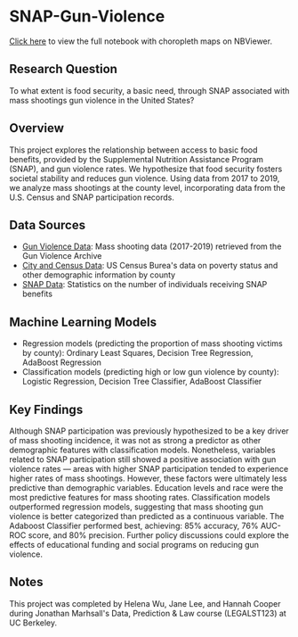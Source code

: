 # SNAP-Gun-Violence
[Click here](https://nbviewer.org/github/hmcooper1/SNAP-Gun-Violence-Predictor/blob/main/snap_gun_violence.ipynb) to view the full notebook with choropleth maps on NBViewer.
## Research Question
To what extent is food security, a basic need, through SNAP associated with mass shootings gun violence in the United States?
## Overview
This project explores the relationship between access to basic food benefits, provided by the Supplemental Nutrition Assistance Program (SNAP), and gun violence rates. We hypothesize that food security fosters societal stability and reduces gun violence. Using data from 2017 to 2019, we analyze mass shootings at the county level, incorporating data from the U.S. Census and SNAP participation records.
## Data Sources
- [Gun Violence Data](https://www.gunviolencearchive.org/reports/mass-shooting?year=2023): Mass shooting data (2017-2019) retrieved from  the Gun Violence Archive
- [City and Census Data](https://data.census.gov/table/ACSST1Y2016.S1701?q=percent%20of%20population%20below%20the%20poverty%20line%20by%20county&g=040XX00US06): US Census Burea's data on poverty status and other demographic information by county
- [SNAP Data](https://www.fns.usda.gov/pd/supplemental-nutrition-assistance-program-snap): Statistics on the number of individuals receiving SNAP benefits
## Machine Learning Models
- Regression models (predicting the proportion of mass shooting victims by county): Ordinary Least Squares, Decision Tree Regression, AdaBoost Regression
- Classification models (predicting high or low gun violence by county): Logistic Regression, Decision Tree Classifier, AdaBoost Classifier
## Key Findings
Although SNAP participation was previously hypothesized to be a key driver of mass shooting incidence, it was not as strong a predictor as other demographic features with classification models. Nonetheless, variables related to SNAP participation still showed a positive association with gun violence rates — areas with higher SNAP participation tended to experience higher rates of mass shootings. However, these factors were ultimately less predictive than demographic variables. Education levels and race were the most predictive features for mass shooting rates. Classification models outperformed regression models, suggesting that mass shooting gun violence is better categorized than predicted as a continuous variable. The Adaboost Classifier performed best, achieving: 85% accuracy, 76% AUC-ROC score, and 80% precision. Further policy discussions could explore the effects of educational funding and social programs on reducing gun violence.
## Notes
This project was completed by Helena Wu, Jane Lee, and Hannah Cooper during Jonathan Marhsall's Data, Prediction & Law course (LEGALST123) at UC Berkeley.
